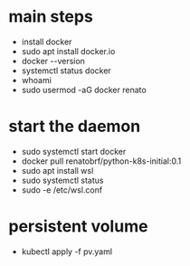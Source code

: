 # main steps
- install docker
- sudo apt install docker.io
- docker --version
- systemctl status docker
- whoami
- sudo usermod -aG docker renato

# start the daemon
- sudo systemctl start docker
- docker pull renatobrf/python-k8s-initial:0.1
- sudo apt install wsl
- sudo systemctl status
- sudo -e /etc/wsl.conf

# persistent volume
- kubectl apply -f pv.yaml
